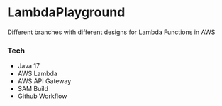 # LambdaPlayground
Different branches with different designs for Lambda Functions in AWS

### Tech
- Java 17
- AWS Lambda
- AWS API Gateway
- SAM Build
- Github Workflow
